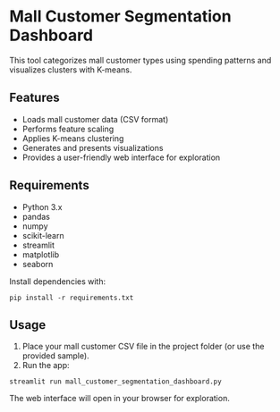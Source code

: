 # Mall Customer Segmentation Dashboard

This tool categorizes mall customer types using spending patterns and visualizes clusters with K-means.

## Features
- Loads mall customer data (CSV format)
- Performs feature scaling
- Applies K-means clustering
- Generates and presents visualizations
- Provides a user-friendly web interface for exploration

## Requirements
- Python 3.x
- pandas
- numpy
- scikit-learn
- streamlit
- matplotlib
- seaborn

Install dependencies with:
```
pip install -r requirements.txt
```

## Usage
1. Place your mall customer CSV file in the project folder (or use the provided sample).
2. Run the app:
```
streamlit run mall_customer_segmentation_dashboard.py
```

The web interface will open in your browser for exploration. 